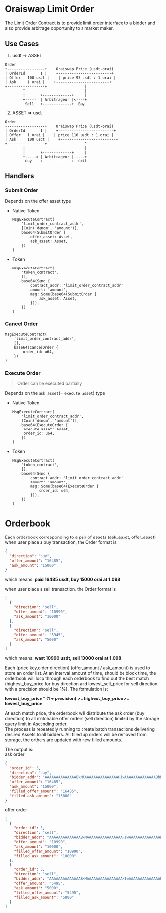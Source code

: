 # Oraiswap Limit Order <!-- omit in toc -->

The Limit Order Contract is to provide limit order interface to a bidder and also provide arbitrage opportunity to a market maker.

## Use Cases

1. usdt -> ASSET

```
Order
+-----------------+    Oraiswap Price (usdt-orai)
| OrderId       1 |    +------------------------+
| Offer   100 usdt |    | price 95 usdt : 1 orai |
| Ask     1 orai |    +------------------------+
+-----------------+                 |
        ^                           |
        |       +-------------+     |
        +-----  | Arbitrageur |<----+
         Sell   +-------------+  Buy

```

2. ASSET => usdt

```
Order
+-----------------+    Oraiswap Price (usdt-orai)
| OrderId       1 |    +-------------------------+
| Offer   1 orai |    | price 110 usdt : 1 orai |
| Ask     100 usdt |    +-------------------------+
+-----------------+                 ^
        |                           |
        |       +-------------+     |
        +-----> | Arbitrageur |-----+
         Buy    +-------------+  Sell
```

## Handlers

### Submit Order

Depends on the offer asset type

- Native Token

  ```
  MsgExecuteContract(
      'limit_order_contract_addr',
      [Coin('denom', 'amount')],
      base64(SubmitOrder {
          offer_asset: Asset,
          ask_asset: Asset,
      })
  )
  ```

- Token
  ```
  MsgExecuteContract(
      'token_contract',
      [],
      base64(Send {
          contract_addr: 'limit_order_contract_addr',
          amount: 'amount',
          msg: Some(base64(SubmitOrder {
              ask_asset: Asset,
          })),
      })
  )
  ```

### Cancel Order

```
MsgExecuteContract(
    'limit_order_contract_addr',
    [],
    base64(CancelOrder {
        order_id: u64,
    })
)
```

### Execute Order

> Order can be executed partially

Depends on the `ask asset`(= `execute asset`) type

- Native Token

  ```
  MsgExecuteContract(
      'limit_order_contract_addr',
      [Coin('denom', 'amount')],
      base64(ExecuteOrder {
       execute_asset: Asset,
       order_id: u64,
      })
  )
  ```

- Token
  ```
  MsgExecuteContract(
      'token_contract',
      [],
      base64(Send {
          contract_addr: 'limit_order_contract_addr',
          amount: 'amount',
          msg: Some(base64(ExecuteOrder {
              order_id: u64,
          })),
      })
  )
  ```

# Orderbook

Each orderbook corresponding to a pair of assets (ask_asset, offer_asset)  
when user place a buy transaction, the Order format is

```json
{
  "direction": "buy",
  "offer_amount": "16485",
  "ask_amount": "15000"
}
```

which means: **paid 16485 usdt, buy 15000 orai at 1.098**

when user place a sell transaction, the Order format is

```json
[
  {
    "direction": "sell",
    "offer_amount": "10990",
    "ask_amount": "10000"
  },
  {
    "direction": "sell",
    "offer_amount": "5945",
    "ask_amount": "5000"
  }
]
```

which means: **want 10990 usdt, sell 10000 orai at 1.098**

Each [price key,order direction] (offer_amount / ask_amount) is used to store an order list. At an interval amount of time, should be block time, the orderbook will loop through each orderbook to find out the best match (highest_buy_price for buy direction and lowest_sell_price for sell direction with a precision should be 1%). The formulation is:

**lowest_buy_price \* (1 + precision) >= highest_buy_price >= lowest_buy_price**

At each match price, the orderbook will distribute the ask order (buy direction) to all matchable offer orders (sell direction) limited by the storage query limit in Ascending order.  
The process is repeatedly running to create batch transactions delivering desired Assets to all bidders. All filled up orders will be removed from storage, the orthers are updated with new filled amounts.

The output is:  
ask order

```json
{
  "order_id": 3,
  "direction": "buy",
  "bidder_addr": "AAAAAAAAAAAAAABkMAAAAAAAAAAAAAAAAHIwAAAAAAAAAAAAAABhMAAAAAAAAAAAAAAAAGQw",
  "offer_amount": "16485",
  "ask_amount": "15000",
  "filled_offer_amount": "16485",
  "filled_ask_amount": "15000"
}
```

offer order

```json
[
  {
    "order_id": 5,
    "direction": "sell",
    "bidder_addr": "AAAAAAAAAAAAAABkMAAAAAAAAAAAAAAAAHIwAAAAAAAAAAAAAABhMAAAAAAAAAAAAAAAAGQw",
    "offer_amount": "10990",
    "ask_amount": "10000",
    "filled_offer_amount": "10990",
    "filled_ask_amount": "10000"
  },
  {
    "order_id": 6,
    "direction": "sell",
    "bidder_addr": "AAAAAAAAAAAAAABkMAAAAAAAAAAAAAAAAHIwAAAAAAAAAAAAAABhMAAAAAAAAAAAAAAAAGQw",
    "offer_amount": "5495",
    "ask_amount": "5000",
    "filled_offer_amount": "5495",
    "filled_ask_amount": "5000"
  }
]
```
